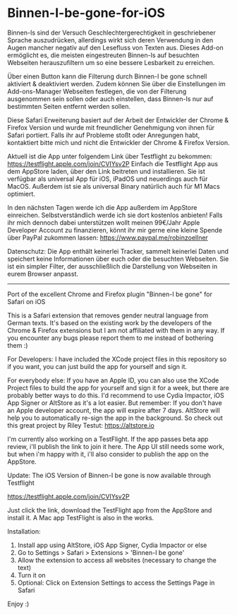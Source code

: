 # Binnen-I-be-gone-for-iOS

Binnen-Is sind der Versuch Geschlechtergerechtigkeit in geschriebener Sprache auszudrücken, allerdings wirkt sich deren Verwendung in den Augen mancher negativ auf den Lesefluss von Texten aus. Dieses Add-on ermöglicht es, die meisten eingestreuten Binnen-Is auf besuchten Webseiten herauszufiltern um so eine bessere Lesbarkeit zu erreichen.

Über einen Button kann die Filterung durch Binnen-I be gone schnell aktiviert & deaktiviert werden. Zudem können Sie über die Einstellungen im Add-ons-Manager Webseiten festlegen, die von der Filterung ausgenommen sein sollen oder auch einstellen, dass Binnen-Is nur auf bestimmten Seiten entfernt werden sollen.

Diese Safari Erweiterung basiert auf der Arbeit der Entwickler der Chrome & Firefox Version und wurde mit freundlicher Genehmigung von ihnen für Safari portiert. Falls ihr auf Probleme stoßt oder Anregungen habt, kontaktiert bitte mich und nicht die Entwickler der Chrome & Firefox Version.


Aktuell ist die App unter folgendem Link über Testflight zu bekommen: https://testflight.apple.com/join/CVIYsv2P
Einfach die Testflight App aus dem AppStore laden, über den Link beitreten und installieren.
Sie ist verfügbar als universal App für iOS, iPadOS und neuerdings auch für MacOS. Außerdem ist sie als universal Binary natürlich auch für M1 Macs optimiert.

In den nächsten Tagen werde ich die App außerdem im AppStore einreichen. Selbstverständlich werde ich sie dort kostenlos anbieten!
Falls ihr mich dennoch dabei unterstützen wollt meinen 99€/Jahr Apple Developer Account zu finanzieren, könnt ihr mir gerne eine kleine Spende über PayPal zukommen lassen: https://www.paypal.me/robinzoellner

Datenschutz:
Die App enthält keinerlei Tracker, sammelt keinerlei Daten und speichert keine Informationen über euch oder die besuchten Webseiten. Sie ist ein simpler Filter, der ausschließlich die Darstellung von Webseiten in eurem Browser anpasst. 






---------------------------------------------------------------------------------------------------------------------


Port of the excellent Chrome and Firefox plugin "Binnen-I be gone" for Safari on iOS

This is a Safari extension that removes gender neutral language from German texts. It's based on the existing work by the developers of the Chrome & Firefox extensions but I am not affiliated with them in any way. If you encounter any bugs please report them to me instead of bothering them :)


For Developers:
I have included the XCode project files in this repository so if you want, you can just build the app for yourself and sign it. 

For everybody else:
If you have an Apple ID, you can also use the XCode Project files to build the app for yourself and sign it for a week, but there are probably better ways to do this.
I'd recommend to use Cydia Impactor, iOS App Signer or AltStore as it's a lot easier.
But remember: If you don't have an Apple developer account, the app will expire after 7 days.
AltStore will help you to automatically re-sign the app in the background. 
So check out this great project by Riley Testut:
https://altstore.io

I'm currently also working on a TestFlight. If the app passes beta app review, i'll publish the link to join it here.
The App UI still needs some work, but when i'm happy with it, i'll also consider to publish the app on the AppStore.

Update: The iOS Version of Binnen-I be gone is now available through Testflight

https://testflight.apple.com/join/CVIYsv2P

Just click the link, download the TestFlight app from the AppStore and install it.
A Mac app TestFlight is also in the works.



Installation:
1) Install app using AltStore, iOS App Signer, Cydia Impactor or else
2) Go to Settings > Safari > Extensions > 'Binnen-I be gone'
3) Allow the extension to access all websites (necessary to change the text)
4) Turn it on
5) Optional: Click on Extension Settings to access the Settings Page in Safari

Enjoy :)
